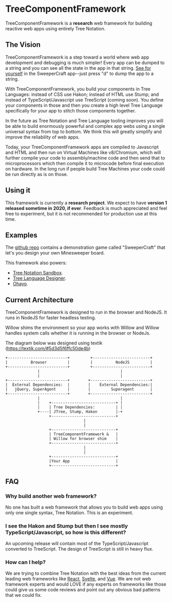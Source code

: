 TreeComponentFramework
======================

TreeComponentFramework is a **research** web framework for building reactive web apps using entirely Tree Notation.

## The Vision

TreeComponentFramework is a step toward a world where web app development and debugging is much simpler! Every app can be dumped to a string and you can see all the state in the app in that string. [See for yourself](https://jtree.treenotation.org/treeComponentFramework/sweepercraft/) in the SweeperCraft app--just press "d" to dump the app to a string.

With TreeComponentFramework, you build your components in Tree Languages: instead of CSS use Hakon; instead of HTML use Stump; and instead of TypeScript/Javascript use TreeScript (coming soon). You define your components in those and then you create a high level Tree Language specifically for your app to stitch those components together.

In the future as Tree Notation and Tree Language tooling improves you will be able to build enormously powerful and complex app webs using a single universal syntax from top to bottom. We think this will greatly simplify and improve the reliability of web apps.

Today, your TreeComponentFramework apps are compiled to Javascript and HTML and then run on Virtual Machines like v8/Chromium, which will further compile your code to assembly/machine code and then send that to microprocessors which then compile it to microcode before final execution on hardware. In the long run if people build Tree Machines your code could be run directly as is on those.

## Using it

This framework is currently a **research project**. We expect to have **version 1 released sometime in 2020, if ever**. Feedback is much appreciated and feel free to experiment, but it is not recommended for production use at this time.

## Examples

The [github repo](https://github.com/treenotation/jtree/tree/master/treeComponentFramework/sweepercraft) contains a demonstration game called "SweeperCraft" that let's you design your own Minesweeper board.

This framework also powers:
 - [Tree Notation Sandbox](https://github.com/treenotation/jtree/tree/master/sandbox).
 - [Tree Language Designer](https://github.com/treenotation/jtree/tree/master/designer).
 - [Ohayo](https://github.com/treenotation/ohayo).

## Current Architecture

TreeComponentFramework is designed to run in the browser and NodeJS. It runs in NodeJS for faster headless testing.

Willow shims the environment so your app works with Willow and Willow handles system calls whether it is running in the browser or NodeJs.

The diagram below was designed using textik (https://textik.com/#5d3d5f6ffc50de4b)

    +--------------------------+         +-------------------------+
    |          Browser         |         |          NodeJS         |
    +--------------------------+         +-------------------------+
                  |                                   |             
                  |                                   |             
    +--------------------------+        +--------------------------+
    |  External Dependencies:  |        |    External Dependencies:|
    |   jQuery, SuperAgent     |        |         Superagent       |
    +--------------------------+        +--------------------------+
                  |                                   |             
                  |    +----------------------------+ |             
                  |    | Tree Dependencies:         | |             
                  +----| JTree, Stump, Hakon        |-+             
                       +----------------------------+               
                                      |                             
                                      |                             
                       +----------------------------+               
                       | TreeComponentFramework &   |               
                       | Willow for browser shim    |               
                       +----------------------------+               
                                      |                             
                                      |                             
                       +----------------------------+               
                       |Your App                    |               
                       +----------------------------+               

## FAQ

### Why build another web framework?

No one has built a web framework that allows you to build web apps using only one single syntax, Tree Notation. This is an experiment.

### I see the Hakon and Stump but then I see mostly TypeScript/Javascript, so how is this different?

An upcoming release will contain most of the TypeScript/Javascript converted to TreeScript. The design of TreeScript is still in heavy flux.

### How can I help?

We are trying to combine Tree Notation with the best ideas from the current leading web frameworks like [React](https://reactjs.org/), [Svelte](https://svelte.dev/), and [Vue](https://vuejs.org/). We are not web framework experts and would LOVE if any experts on frameworks like those could give us some code reviews and point out any obvious bad patterns that we could fix.
